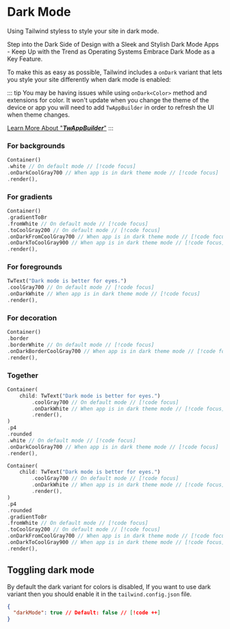 # Dark Mode

Using Tailwind styless to style your site in dark mode.

Step into the Dark Side of Design with a Sleek and Stylish Dark Mode Apps - Keep Up with the Trend as Operating Systems Embrace Dark Mode as a Key Feature.

To make this as easy as possible, Tailwind includes a `onDark` variant that lets you style your site differently when dark mode is enabled:

::: tip
You may be having issues while using `onDark<Color>` method and extensions for color. It won't update when you change the theme of the device or app you will need to add `TwAppBuilder` in order to refresh the UI when theme changes.

[Learn More About "**_TwAppBuilder_**"](../colors/dark-theme#tw-app-builder)
:::

### For backgrounds

```dart
Container()
.white // On default mode // [!code focus]
.onDarkCoolGray700 // When app is in dark theme mode // [!code focus]
.render(),
```

### For gradients

```dart
Container()
.gradientToBr
.fromWhite // On default mode // [!code focus]
.toCoolGray200 // On default mode // [!code focus]
.onDarkFromCoolGray700 // When app is in dark theme mode // [!code focus]
.onDarkToCoolGray900 // When app is in dark theme mode // [!code focus]
.render(),
```

### For foregrounds

```dart
TwText("Dark mode is better for eyes.")
.coolGray700 // On default mode // [!code focus]
.onDarkWhite // When app is in dark theme mode // [!code focus]
.render(),
```

### For decoration

```dart
Container()
.border
.borderWhite // On default mode // [!code focus]
.onDarkBorderCoolGray700 // When app is in dark theme mode // [!code focus]
.render(),
```

### Together

```dart
Container(
    child: TwText("Dark mode is better for eyes.")
        .coolGray700 // On default mode // [!code focus]
        .onDarkWhite // When app is in dark theme mode // [!code focus]
        .render(),
)
.p4
.rounded
.white // On default mode // [!code focus]
.onDarkCoolGray700 // When app is in dark theme mode // [!code focus]
.render(),
```

```dart
Container(
    child: TwText("Dark mode is better for eyes.")
        .coolGray700 // On default mode // [!code focus]
        .onDarkWhite // When app is in dark theme mode // [!code focus]
        .render(),
)
.p4
.rounded
.gradientToBr
.fromWhite // On default mode // [!code focus]
.toCoolGray200 // On default mode // [!code focus]
.onDarkFromCoolGray700 // When app is in dark theme mode // [!code focus]
.onDarkToCoolGray900 // When app is in dark theme mode // [!code focus]
.render(),
```

## Toggling dark mode

By default the dark variant for colors is disabled, If you want to use dark variant then you should enable it in the `tailwind.config.json` file.

```json
{
  "darkMode": true // Default: false // [!code ++]
}
```
